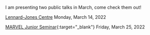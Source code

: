I am presenting two public talks in March, come check them out!

[Lennard-Jones Centre](https://talks.cam.ac.uk/talk/index/170588) Monday, March 14, 2022 

[MARVEL Junior Seminar](https://nccr-marvel.ch/events/marvel-junior-seminar-mar2022){:target="_blank"} Friday, March 25, 2022

